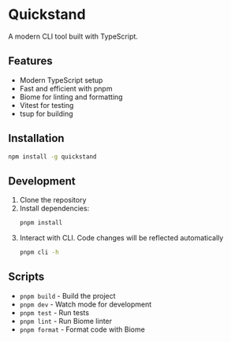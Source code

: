 # Quickstand

A modern CLI tool built with TypeScript.

## Features

- Modern TypeScript setup
- Fast and efficient with pnpm
- Biome for linting and formatting
- Vitest for testing
- tsup for building

## Installation

```bash
npm install -g quickstand
```

## Development

1. Clone the repository
2. Install dependencies:
   ```bash
   pnpm install
   ```
3. Interact with CLI. Code changes will be reflected automatically
   ```bash
   pnpm cli -h
   ```

## Scripts

- `pnpm build` - Build the project
- `pnpm dev` - Watch mode for development
- `pnpm test` - Run tests
- `pnpm lint` - Run Biome linter
- `pnpm format` - Format code with Biome
